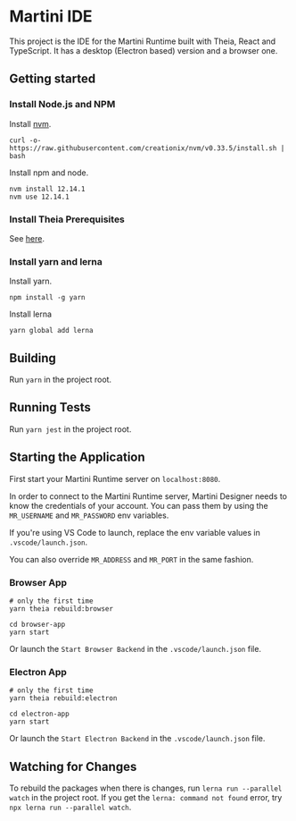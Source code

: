# Martini IDE

This project is the IDE for the Martini Runtime built with Theia, React and TypeScript.
It has a desktop (Electron based) version and a browser one.

## Getting started

### Install Node.js and NPM

Install [nvm](https://github.com/creationix/nvm#install-script).

    curl -o- https://raw.githubusercontent.com/creationix/nvm/v0.33.5/install.sh | bash

Install npm and node.

    nvm install 12.14.1
    nvm use 12.14.1

### Install Theia Prerequisites

See [here](https://github.com/eclipse-theia/theia/blob/master/doc/Developing.md#prerequisites).

### Install yarn and lerna

Install yarn.

    npm install -g yarn

Install lerna

    yarn global add lerna

## Building

Run `yarn` in the project root.

## Running Tests

Run `yarn jest` in the project root.

## Starting the Application

First start your Martini Runtime server on `localhost:8080`.

In order to connect to the Martini Runtime server, Martini Designer needs to know the credentials of your account. You can pass them by using the `MR_USERNAME` and `MR_PASSWORD` env variables.

If you're using VS Code to launch, replace the env variable values in `.vscode/launch.json`.

You can also override `MR_ADDRESS` and `MR_PORT` in the same fashion.

### Browser App

    # only the first time
    yarn theia rebuild:browser

    cd browser-app
    yarn start

Or launch the `Start Browser Backend` in the `.vscode/launch.json` file.

### Electron App

    # only the first time
    yarn theia rebuild:electron

    cd electron-app
    yarn start

Or launch the `Start Electron Backend` in the `.vscode/launch.json` file.

## Watching for Changes

To rebuild the packages when there is changes, run `lerna run --parallel watch` in the project root. If you get the `lerna: command not found` error, try `npx lerna run --parallel watch`.
